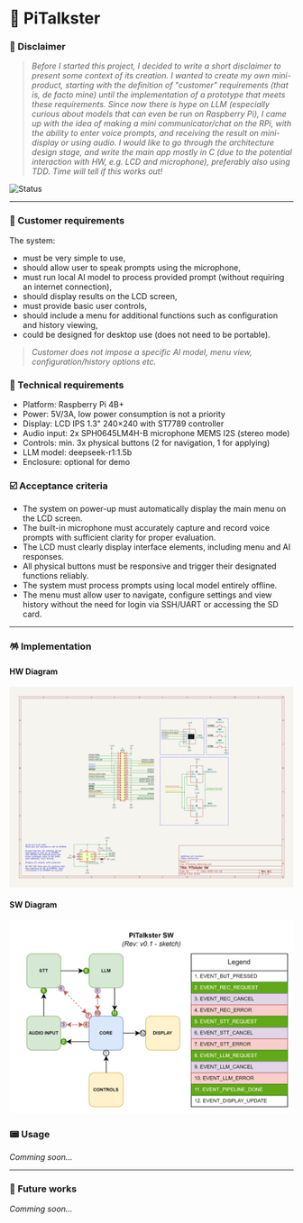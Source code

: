 # 👾 PiTalkster

### 🍿 Disclaimer

> _Before I started this project, I decided to write a short disclaimer to present some context of its creation. I wanted to create my own mini-product, starting with the definition of "customer" requirements (that is, de facto mine) until the implementation of a prototype that meets these requirements. Since now there is hype on LLM (especially curious about models that can even be run on Raspberry Pi), I came up with the idea of making a mini communicator/chat on the RPi, with the ability to enter voice prompts, and receiving the result on mini-display or using audio. I would like to go through the architecture design stage, and write the main app mostly in C (due to the potential interaction with HW, e.g. LCD and microphone), preferably also using TDD. Time will tell if this works out!_

![Status](https://img.shields.io/badge/Project_status-Implementing_interaction_with_LLM-blue)

---

### 🦐 Customer requirements

The system: 
- must be very simple to use,
- should allow user to speak prompts using the microphone,
- must run local AI model to process provided prompt (without requiring an internet connection),
- should display results on the LCD screen,
- must provide basic user controls,
- should include a menu for additional functions such as configuration and history viewing,
- could be designed for desktop use (does not need to be portable).

> _Customer does not impose a specific AI model, menu view, configuration/history options etc._

### 💾 Technical requirements

- Platform: Raspberry Pi 4B+
- Power: 5V/3A, low power consumption is not a priority
- Display: LCD IPS 1.3" 240×240 with ST7789 controller
- Audio input: 2x SPH0645LM4H-B microphone MEMS I2S (stereo mode)
- Controls: min. 3x physical buttons (2 for navigation, 1 for applying)
- LLM model: deepseek-r1:1.5b
- Enclosure: optional for demo

### ☑️ Acceptance criteria

- The system on power-up must automatically display the main menu on the LCD screen.
- The built-in microphone must accurately capture and record voice prompts with sufficient clarity for proper evaluation.
- The LCD must clearly display interface elements, including menu and AI responses.
- All physical buttons must be responsive and trigger their designated functions reliably.
- The system must process prompts using local model entirely offline.
- The menu must allow user to navigate, configure settings and view history without the need for login via SSH/UART or accessing the SD card.

---

### 🪅 Implementation

#### HW Diagram

![HW Diagram](docs/PiTalkster_HW_v0.1.png)

#### SW Diagram

![SW Diagram](docs/PiTalkster_SW_v0.1.png)

### 📟 Usage

*Comming soon...*

---

### 📆 Future works

*Comming soon...*
